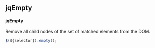 ## jqEmpty
#### jqEmpty
Remove all child nodes of the set of matched elements from the DOM.
```javascript
$(${selector}).empty();
```